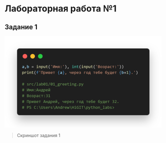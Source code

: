 # **Лабораторная работа №1**
## **Задание 1**
![ex01_screenshot](images/lab01/ex01.png)
>Скриншот задания 1

